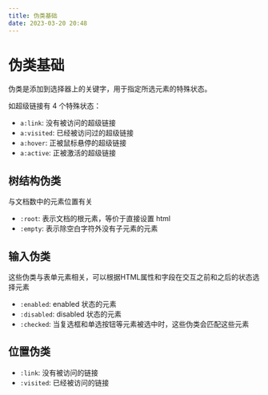 ```yaml
---
title: 伪类基础
date: 2023-03-20 20:48
---
```

# 伪类基础

伪类是添加到选择器上的关键字，用于指定所选元素的特殊状态。

如超级链接有 4 个特殊状态：

- `a:link`: 没有被访问的超级链接
- `a:visited`: 已经被访问过的超级链接
- `a:hover`:  正被鼠标悬停的超级链接
- `a:active`: 正被激活的超级链接

## 树结构伪类

与文档数中的元素位置有关

- `:root`: 表示文档的根元素，等价于直接设置 html
- `:empty`: 表示除空白字符外没有子元素的元素

## 输入伪类
这些伪类与表单元素相关，可以根据HTML属性和字段在交互之前和之后的状态选择元素

- `:enabled`: enabled 状态的元素
- `:disabled`: disabled 状态的元素
- `:checked`: 当复选框和单选按钮等元素被选中时，这些伪类会匹配这些元素

## 位置伪类

- `:link`: 没有被访问的链接
- `:visited`: 已经被访问的链接
